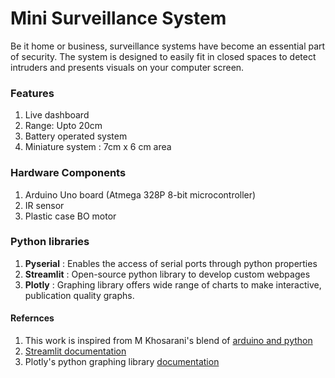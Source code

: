 # Mini Surveillance System
Be it home or business, surveillance systems have become an essential part of security. The system is designed to easily fit in closed spaces to detect intruders and presents visuals on your computer screen. 

### Features
1. Live dashboard
2. Range: Upto 20cm
3. Battery operated system
4. Miniature system : 7cm x 6 cm area

### Hardware Components
1. Arduino Uno board (Atmega 328P 8-bit microcontroller)
2. IR sensor
3. Plastic case BO motor

### Python libraries
1. **Pyserial** : Enables the access of serial ports through python properties
2. **Streamlit** : Open-source python library to develop custom webpages 
3. **Plotly** : Graphing library offers wide range of charts to make interactive, publication quality graphs.   

#### Refernces
1. This work is inspired from M Khosarani's blend of [arduino and python](https://towardsdatascience.com/build-a-diy-mini-radar-using-arduino-python-and-streamlit-12a368ae03a4)
2. [Streamlit documentation](https://docs.streamlit.io/en/stable/index.html)
3. Plotly's python graphing library [documentation](https://plotly.com/python/)

